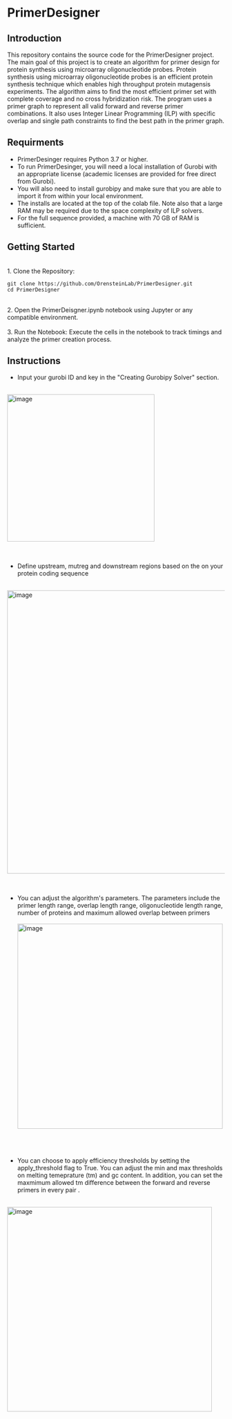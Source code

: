 
# PrimerDesigner

## Introduction
 
This repository contains the source code for the PrimerDesigner project. 
The main goal of this project is to create an algorithm for primer design for protein synthesis using microarray oligonucleotide probes. 
Protein synthesis using microarray oligonucleotide probes is an efficient protein synthesis technique which enables high throughput protein mutagensis experiments.
The algorithm aims to find the most efficient primer set with complete coverage and no cross hybridization risk.
The program uses a primer graph to represent all valid forward and reverse primer combinations.
It also uses Integer Linear Programming (ILP) with specific  overlap and single path constraints to find the best path in the primer graph.


## Requirments

- PrimerDesinger requires Python 3.7 or higher.<br>
- To run PrimerDesinger, you will need a local installation of Gurobi with an appropriate license (academic licenses are provided for free direct from Gurobi).<br>
- You will also need to install gurobipy and make sure that you are able to import it from within your local environment.<br>
- The installs are located at the top of the colab file. Note also that a large RAM may be required due to the space complexity of ILP solvers. <br>
- For the full sequence provided, a machine with 70 GB of RAM is sufficient. <br>

## Getting Started
<br>
1. Clone the Repository:

   ```
   git clone https://github.com/OrensteinLab/PrimerDesigner.git
   cd PrimerDesigner
   ```
<br>
2. Open the PrimerDeisgner.ipynb notebook using Jupyter or any compatible environment.
<br>
<br>
3. Run the Notebook:
   Execute the cells in the notebook to track timings and analyze the primer creation process.


## Instructions

- Input your gurobi ID and key in the "Creating Gurobipy Solver" section. <br>
 <br>
<img width="341" alt="image" src="https://github.com/OrensteinLab/PrimerDesigner/assets/118123854/a266ad50-bb01-4f6e-a8b0-c2e236df913b"><br>
<br>
<br>

- Define upstream, mutreg and downstream regions based on the on your protein coding sequence <br>
 <br>
<img width="656" alt="image" src="https://github.com/OrensteinLab/PrimerDesigner/assets/118123854/9d418c7b-425d-48ca-a510-d527e344f04f"><br>
<br>
<br>

- You can adjust the algorithm's parameters. The parameters include the primer length range, overlap length range, oligonucleotide length range, number of proteins and maximum allowed overlap between primers <br> <br>
<img width="475" alt="image" src="https://github.com/OrensteinLab/PrimerDesigner/assets/118123854/a645bac2-9054-47c6-9327-824245db8048"><br>
<br>
<br>

- You can choose to apply efficiency thresholds by setting the apply_threshold flag to True. You can adjust the min and max thresholds on melting temeprature (tm) and gc content. In addition, you can set the maxmimum allowed tm difference between the forward and reverse primers in every pair .<br> <br>
<img width="474" alt="image" src="https://github.com/OrensteinLab/PrimerDesigner/assets/118123854/85ab62cf-c243-4067-9e5d-370bb7dc5b0f">
<br>
<br>



